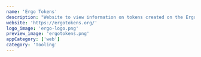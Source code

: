 ```yaml
---
name: 'Ergo Tokens'
description: "Website to view information on tokens created on the Ergo blockchain."
website: 'https://ergotokens.org/'
logo_image: 'ergo-logo.png'
preview_image: 'ergotokens.png'
appCategory: ['web']
category: 'Tooling'
---
```

